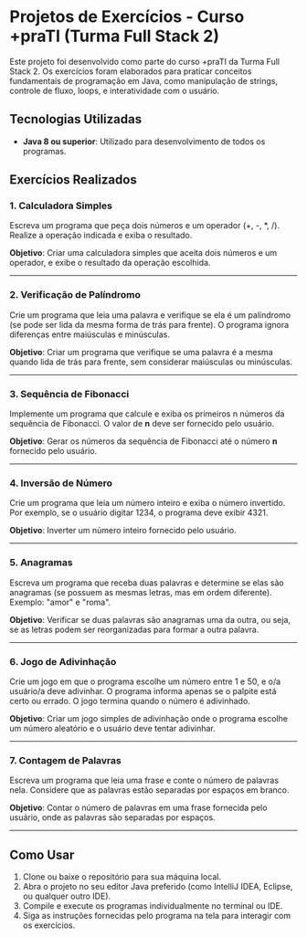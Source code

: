 # Projetos de Exercícios - Curso +praTI (Turma Full Stack 2)

Este projeto foi desenvolvido como parte do curso +praTI da Turma Full Stack 2. Os exercícios foram elaborados para praticar conceitos fundamentais de programação em Java, como manipulação de strings, controle de fluxo, loops, e interatividade com o usuário.

## Tecnologias Utilizadas

- **Java 8 ou superior**: Utilizado para desenvolvimento de todos os programas.

## Exercícios Realizados

### 1. Calculadora Simples
Escreva um programa que peça dois números e um operador (+, -, *, /). Realize a operação indicada e exiba o resultado.

**Objetivo**: Criar uma calculadora simples que aceita dois números e um operador, e exibe o resultado da operação escolhida.

---

### 2. Verificação de Palíndromo
Crie um programa que leia uma palavra e verifique se ela é um palíndromo (se pode ser lida da mesma forma de trás para frente). O programa ignora diferenças entre maiúsculas e minúsculas.

**Objetivo**: Criar um programa que verifique se uma palavra é a mesma quando lida de trás para frente, sem considerar maiúsculas ou minúsculas.

---

### 3. Sequência de Fibonacci
Implemente um programa que calcule e exiba os primeiros n números da sequência de Fibonacci. O valor de **n** deve ser fornecido pelo usuário.

**Objetivo**: Gerar os números da sequência de Fibonacci até o número **n** fornecido pelo usuário.

---

### 4. Inversão de Número
Crie um programa que leia um número inteiro e exiba o número invertido. Por exemplo, se o usuário digitar 1234, o programa deve exibir 4321.

**Objetivo**: Inverter um número inteiro fornecido pelo usuário.

---

### 5. Anagramas
Escreva um programa que receba duas palavras e determine se elas são anagramas (se possuem as mesmas letras, mas em ordem diferente). Exemplo: "amor" e "roma".

**Objetivo**: Verificar se duas palavras são anagramas uma da outra, ou seja, se as letras podem ser reorganizadas para formar a outra palavra.

---

### 6. Jogo de Adivinhação
Crie um jogo em que o programa escolhe um número entre 1 e 50, e o/a usuário/a deve adivinhar. O programa informa apenas se o palpite está certo ou errado. O jogo termina quando o número é adivinhado.

**Objetivo**: Criar um jogo simples de adivinhação onde o programa escolhe um número aleatório e o usuário deve tentar adivinhar.

---

### 7. Contagem de Palavras
Escreva um programa que leia uma frase e conte o número de palavras nela. Considere que as palavras estão separadas por espaços em branco.

**Objetivo**: Contar o número de palavras em uma frase fornecida pelo usuário, onde as palavras são separadas por espaços.

---

## Como Usar

1. Clone ou baixe o repositório para sua máquina local.
2. Abra o projeto no seu editor Java preferido (como IntelliJ IDEA, Eclipse, ou qualquer outro IDE).
3. Compile e execute os programas individualmente no terminal ou IDE.
4. Siga as instruções fornecidas pelo programa na tela para interagir com os exercícios.
